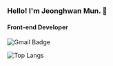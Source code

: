 <h3>Hello! I'm Jeonghwan Mun. 
🌝 </h3>
<h4>Front-end Developer
 </h4>
 
 ![Gmail Badge](https://img.shields.io/badge/Gmail-d14836?style=flat-square&logo=Gmail&logoColor=white&link=mailto:answjdghks95@gmail.com)


![Top Langs](https://github-readme-stats.vercel.app/api/top-langs/?username=munimummm&layout=compact)

<!--
<div>
<h2>Skills</h2>
  
![Next JS](https://img.shields.io/badge/Next-black?style=for-the-badge&logo=next.js&logoColor=white) ![React](https://img.shields.io/badge/react-%2320232a.svg?style=for-the-badge&logo=react&logoColor=%2361DAFB) ![JavaScript](https://img.shields.io/badge/javascript-%23323330.svg?style=for-the-badge&logo=javascript&logoColor=%23F7DF1E)  ![TypeScript](https://img.shields.io/badge/typescript-%23007ACC.svg?style=for-the-badge&logo=typescript&logoColor=white)
</div>



<!--
**munimummm/munimummm** is a ✨ _special_ ✨ repository because its `README.md` (this file) appears on your GitHub profile.

Here are some ideas to get you started:

- 🔭 I’m currently working on ...
- 🌱 I’m currently learning ...
- 👯 I’m looking to collaborate on ...
- 🤔 I’m looking for help with ...
- 💬 Ask me about ...
- 📫 How to reach me: ...
- 😄 Pronouns: ...
- ⚡ Fun fact: ...
-->
